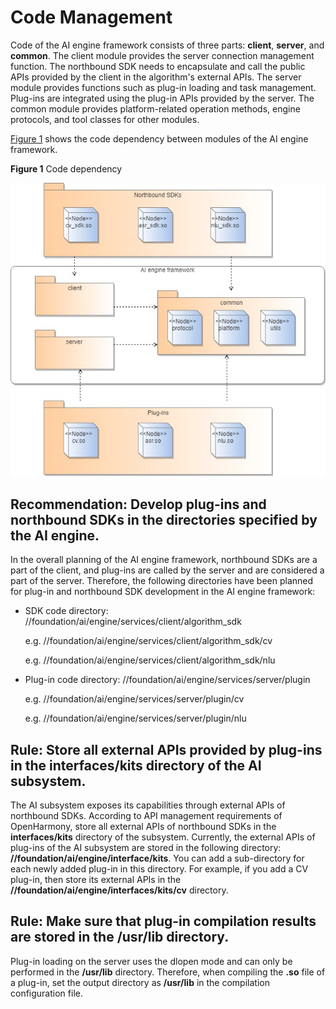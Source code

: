 # Code Management<a name="EN-US_TOPIC_0000001096216399"></a>

Code of the AI engine framework consists of three parts:  **client**,  **server**, and  **common**. The client module provides the server connection management function. The northbound SDK needs to encapsulate and call the public APIs provided by the client in the algorithm's external APIs. The server module provides functions such as plug-in loading and task management. Plug-ins are integrated using the plug-in APIs provided by the server. The common module provides platform-related operation methods, engine protocols, and tool classes for other modules.

[Figure 1](#fig171811112818)  shows the code dependency between modules of the AI engine framework.

**Figure  1**  Code dependency<a name="fig171811112818"></a>  


![](figure/code-dependency-(2).jpg)

## Recommendation: Develop plug-ins and northbound SDKs in the directories specified by the AI engine.<a name="section17176374131"></a>

In the overall planning of the AI engine framework, northbound SDKs are a part of the client, and plug-ins are called by the server and are considered a part of the server. Therefore, the following directories have been planned for plug-in and northbound SDK development in the AI engine framework:

-   SDK code directory: //foundation/ai/engine/services/client/algorithm\_sdk

    e.g. //foundation/ai/engine/services/client/algorithm\_sdk/cv

    e.g. //foundation/ai/engine/services/client/algorithm\_sdk/nlu

-   Plug-in code directory: //foundation/ai/engine/services/server/plugin

    e.g. //foundation/ai/engine/services/server/plugin/cv

    e.g. //foundation/ai/engine/services/server/plugin/nlu


## Rule: Store all external APIs provided by plug-ins in the  **interfaces/kits**  directory of the AI subsystem.<a name="section2551029111312"></a>

The AI subsystem exposes its capabilities through external APIs of northbound SDKs. According to API management requirements of OpenHarmony, store all external APIs of northbound SDKs in the  **interfaces/kits**  directory of the subsystem. Currently, the external APIs of plug-ins of the AI subsystem are stored in the following directory:  **//foundation/ai/engine/interface/kits**. You can add a sub-directory for each newly added plug-in in this directory. For example, if you add a CV plug-in, then store its external APIs in the  **//foundation/ai/engine/interfaces/kits/cv**  directory.

## Rule: Make sure that plug-in compilation results are stored in the  **/usr/lib**  directory.<a name="section97021558121310"></a>

Plug-in loading on the server uses the dlopen mode and can only be performed in the  **/usr/lib**  directory. Therefore, when compiling the  **.so**  file of a plug-in, set the output directory as  **/usr/lib**  in the compilation configuration file.

